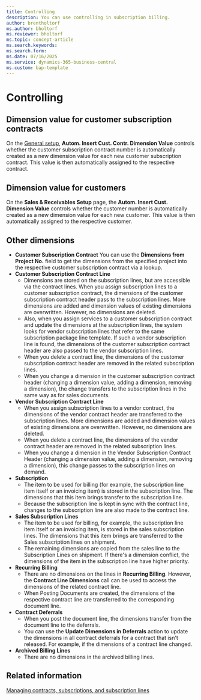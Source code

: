 ```yaml
---
title: Controlling
description: You can use controlling in subscription billing.
author: brentholtorf
ms.author: bholtorf
ms.reviewer: bholtorf
ms.topic: concept-article
ms.search.keywords: 
ms.search.form: 
ms.date: 07/16/2025
ms.service: dynamics-365-business-central
ms.custom: bap-template
---
```


# Controlling

## Dimension value for customer subscription contracts

On the [General setup](setup/general.md), **Autom. Insert Cust. Contr. Dimension Value** controls whether the customer subscription contract number is automatically created as a new dimension value for each new customer subscription contract. This value is then automatically assigned to the respective contract.

## Dimension value for customers

On the **Sales & Receivables Setup** page, the **Autom. Insert Cust. Dimension Value** controls whether the customer number is automatically created as a new dimension value for each new customer. This value is then automatically assigned to the respective customer.

## Other dimensions

* **Customer Subscription Contract**
    You can use the **Dimensions from Project No.** field to get the dimensions from the specified project into the respective customer subscription contract via a lookup.
* **Customer Subscription Contract Line**
    * Dimensions are stored on the subscription lines, but are accessible via the contract lines. When you assign subscription lines to a customer subscription contract, the dimensions of the customer subscription contract header pass to the subscription lines. More dimensions are added and dimension values of existing dimensions are overwritten. However, no dimensions are deleted.
    * Also, when you assign services to a customer subscription contract and update the dimensions at the subscription lines, the system looks for vendor subscription lines that refer to the same subscription package line template. If such a vendor subscription line is found, the dimensions of the customer subscription contract header are also passed to the vendor subscription lines.
    * When you delete a contract line, the dimensions of the customer subscription contract header are removed in the related subscription lines.
    * When you change a dimension in the customer subscription contract header (changing a dimension value, adding a dimension, removing a dimension), the change transfers to the subscription lines in the same way as for sales documents.
* **Vendor Subscription Contract Line**
    * When you assign subscription lines to a vendor contract, the dimensions of the vendor contract header are transferred to the subscription lines. More dimensions are added and dimension values of existing dimensions are overwritten. However, no dimensions are deleted.
    * When you delete a contract line, the dimensions of the vendor contract header are removed in the related subscription lines.
    * When you change a dimension in the Vendor Subscription Contract Header (changing a dimension value, adding a dimension, removing a dimension), this change passes to the subscription lines on demand.
* **Subscription**
    * The item to be used for billing (for example, the subscription line item itself or an invoicing item) is stored in the subscription line. The dimensions that this item brings transfer to the subscription line.
    * Because the subscription line is kept in sync with the contract line, changes to the subscription line are also made to the contract line.
* **Sales Subscription Lines**
    * The item to be used for billing, for example, the subscription line item itself or an invoicing item, is stored in the sales subscription lines. The dimensions that this item brings are transferred to the Sales subscription lines on shipment.
    * The remaining dimensions are copied from the sales line to the Subscription Lines on shipment. If there's a dimension conflict, the dimensions of the item in the subscription line have higher priority.
* **Recurring Billing**
    * There are no dimensions on the lines in **Recurring Billing**. However, the **Contract Line Dimensions** call can be used to access the dimensions of the related contract line.
    * When Posting Documents are created, the dimensions of the respective contract line are transferred to the corresponding document line.
* **Contract Deferrals**
    * When you post the document line, the dimensions transfer from the document line to the deferrals.
    * You can use the **Update Dimensions in Deferrals** action to update the dimensions in all contract deferrals for a contract that isn't released. For example, if the dimensions of a contract line changed.
* **Archived Billing Lines**
    * There are no dimensions in the archived billing lines.

## Related information

[Managing contracts, subscriptions, and subscription lines](working-with-contracts/contracts-services-mgmt.md)  
